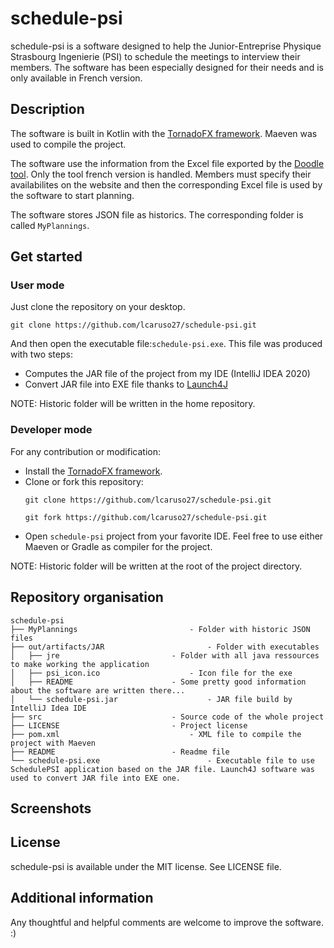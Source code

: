 # schedule-psi

schedule-psi is a software designed to help the Junior-Entreprise Physique Strasbourg Ingenierie (PSI) to schedule the meetings 
to interview their members. The software has been especially designed for their needs and is only available in French version.

## Description

The software is built in Kotlin with the [TornadoFX framework](https://github.com/edvin/tornadofx). Maeven was used to compile the project.

The software use the information from the Excel file exported by the [Doodle tool](https://doodle.com/). Only the tool french version is handled.
Members must specify their availabilites on the website and then the corresponding Excel file is used by the software to start planning.

The software stores JSON file as historics. The corresponding folder is called `MyPlannings`.

## Get started

### User mode

Just clone the repository on your desktop.
```
git clone https://github.com/lcaruso27/schedule-psi.git
```

And then open the executable file:`schedule-psi.exe`. This file was produced with two steps:
* Computes the JAR file of the project from my IDE (IntelliJ IDEA 2020)
* Convert JAR file into EXE file thanks to [Launch4J](http://launch4j.sourceforge.net/)

NOTE: Historic folder will be written in the home repository.

### Developer mode

For any contribution or modification:
* Install the [TornadoFX framework](https://github.com/edvin/tornadofx).
* Clone or fork this repository:
	```
	git clone https://github.com/lcaruso27/schedule-psi.git

	git fork https://github.com/lcaruso27/schedule-psi.git
	```
* Open `schedule-psi` project from your favorite IDE. Feel free to use either Maeven or Gradle as compiler for the project.

NOTE: Historic folder will be written at the root of the project directory.

## Repository organisation
````
schedule-psi
├── MyPlannings 						- Folder with historic JSON files
├── out/artifacts/JAR 						- Folder with executables
│	├── jre							- Folder with all java ressources to make working the application
│	├── psi_icon.ico					- Icon file for the exe
│	├── README						- Some pretty good information about the software are written there...  
│	└── schedule-psi.jar 					- JAR file build by IntelliJ Idea IDE 
├── src 							- Source code of the whole project
├── LICENSE							- Project license
├── pom.xml 							- XML file to compile the project with Maeven
├── README							- Readme file
└── schedule-psi.exe						- Executable file to use SchedulePSI application based on the JAR file. Launch4J software was used to convert JAR file into EXE one.
````

## Screenshots

## License

schedule-psi is available under the MIT license. See LICENSE file.

## Additional information

Any thoughtful and helpful comments are welcome to improve the software. :)
